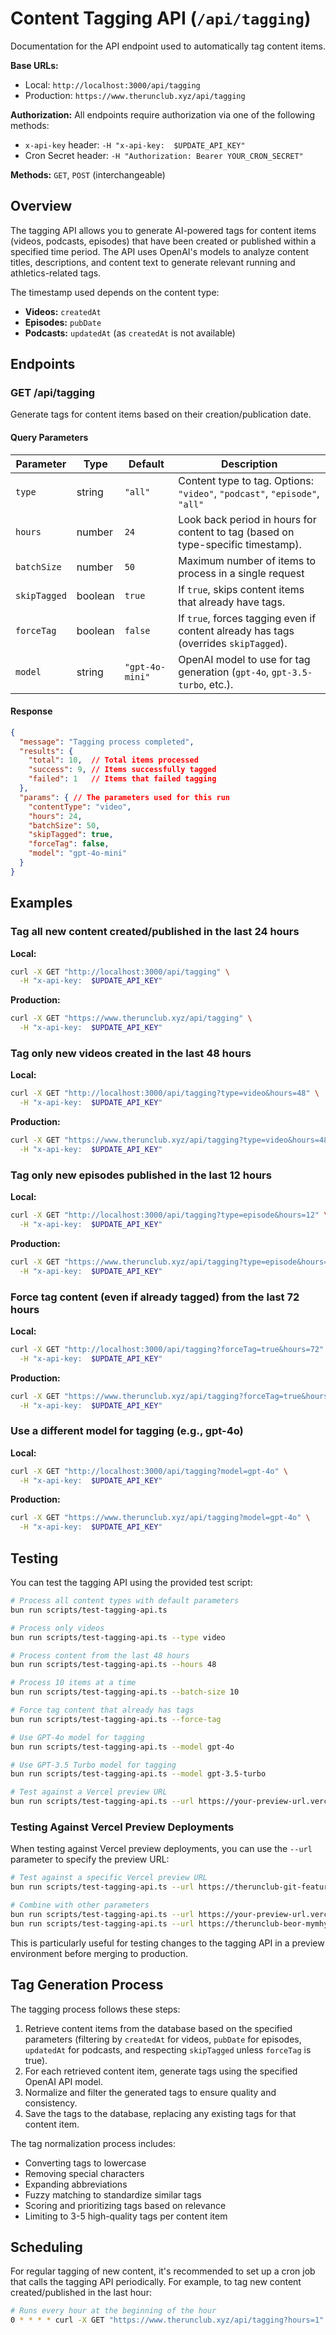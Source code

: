 # Content Tagging API (`/api/tagging`)

Documentation for the API endpoint used to automatically tag content items.

**Base URLs:**
- Local: `http://localhost:3000/api/tagging`
- Production: `https://www.therunclub.xyz/api/tagging`

**Authorization:** All endpoints require authorization via one of the following methods:
- `x-api-key` header: `-H "x-api-key:  $UPDATE_API_KEY"`
- Cron Secret header: `-H "Authorization: Bearer YOUR_CRON_SECRET"`

**Methods:** `GET`, `POST` (interchangeable)

## Overview

The tagging API allows you to generate AI-powered tags for content items (videos, podcasts, episodes) that have been created or published within a specified time period. The API uses OpenAI's models to analyze content titles, descriptions, and content text to generate relevant running and athletics-related tags.

The timestamp used depends on the content type:
- **Videos:** `createdAt`
- **Episodes:** `pubDate`
- **Podcasts:** `updatedAt` (as `createdAt` is not available)

## Endpoints

### GET /api/tagging

Generate tags for content items based on their creation/publication date.

#### Query Parameters

| Parameter   | Type    | Default     | Description                                                               |
|-------------|---------|-------------|---------------------------------------------------------------------------|
| `type`      | string  | `"all"`       | Content type to tag. Options: `"video"`, `"podcast"`, `"episode"`, `"all"` | 
| `hours`     | number  | `24`          | Look back period in hours for content to tag (based on type-specific timestamp). |
| `batchSize` | number  | `50`          | Maximum number of items to process in a single request                    |
| `skipTagged`| boolean | `true`        | If `true`, skips content items that already have tags.                    |
| `forceTag`  | boolean | `false`       | If `true`, forces tagging even if content already has tags (overrides `skipTagged`). |
| `model`     | string  | `"gpt-4o-mini"` | OpenAI model to use for tag generation (`gpt-4o`, `gpt-3.5-turbo`, etc.). |

#### Response

```json
{
  "message": "Tagging process completed",
  "results": {
    "total": 10,  // Total items processed
    "success": 9, // Items successfully tagged
    "failed": 1   // Items that failed tagging
  },
  "params": { // The parameters used for this run
    "contentType": "video",
    "hours": 24,
    "batchSize": 50,
    "skipTagged": true,
    "forceTag": false,
    "model": "gpt-4o-mini"
  }
}
```

## Examples

### Tag all new content created/published in the last 24 hours

**Local:**
```bash
curl -X GET "http://localhost:3000/api/tagging" \
  -H "x-api-key:  $UPDATE_API_KEY"
```
**Production:**
```bash
curl -X GET "https://www.therunclub.xyz/api/tagging" \
  -H "x-api-key:  $UPDATE_API_KEY"
```

### Tag only new videos created in the last 48 hours

**Local:**
```bash
curl -X GET "http://localhost:3000/api/tagging?type=video&hours=48" \
  -H "x-api-key:  $UPDATE_API_KEY"
```
**Production:**
```bash
curl -X GET "https://www.therunclub.xyz/api/tagging?type=video&hours=48" \
  -H "x-api-key:  $UPDATE_API_KEY"
```

### Tag only new episodes published in the last 12 hours

**Local:**
```bash
curl -X GET "http://localhost:3000/api/tagging?type=episode&hours=12" \
  -H "x-api-key:  $UPDATE_API_KEY"
```
**Production:**
```bash
curl -X GET "https://www.therunclub.xyz/api/tagging?type=episode&hours=12" \
  -H "x-api-key:  $UPDATE_API_KEY"
```

### Force tag content (even if already tagged) from the last 72 hours

**Local:**
```bash
curl -X GET "http://localhost:3000/api/tagging?forceTag=true&hours=72" \
  -H "x-api-key:  $UPDATE_API_KEY"
```
**Production:**
```bash
curl -X GET "https://www.therunclub.xyz/api/tagging?forceTag=true&hours=72" \
  -H "x-api-key:  $UPDATE_API_KEY"
```

### Use a different model for tagging (e.g., gpt-4o)

**Local:**
```bash
curl -X GET "http://localhost:3000/api/tagging?model=gpt-4o" \
  -H "x-api-key:  $UPDATE_API_KEY"
```
**Production:**
```bash
curl -X GET "https://www.therunclub.xyz/api/tagging?model=gpt-4o" \
  -H "x-api-key:  $UPDATE_API_KEY"
```

## Testing

You can test the tagging API using the provided test script:

```bash
# Process all content types with default parameters
bun run scripts/test-tagging-api.ts

# Process only videos
bun run scripts/test-tagging-api.ts --type video

# Process content from the last 48 hours
bun run scripts/test-tagging-api.ts --hours 48

# Process 10 items at a time
bun run scripts/test-tagging-api.ts --batch-size 10

# Force tag content that already has tags
bun run scripts/test-tagging-api.ts --force-tag

# Use GPT-4o model for tagging
bun run scripts/test-tagging-api.ts --model gpt-4o

# Use GPT-3.5 Turbo model for tagging
bun run scripts/test-tagging-api.ts --model gpt-3.5-turbo

# Test against a Vercel preview URL
bun run scripts/test-tagging-api.ts --url https://your-preview-url.vercel.app
```

### Testing Against Vercel Preview Deployments

When testing against Vercel preview deployments, you can use the `--url` parameter to specify the preview URL:

```bash
# Test against a specific Vercel preview URL
bun run scripts/test-tagging-api.ts --url https://therunclub-git-feature-tagging-your-username.vercel.app

# Combine with other parameters
bun run scripts/test-tagging-api.ts --url https://your-preview-url.vercel.app --type video --hours 48
bun run scripts/test-tagging-api.ts --url https://therunclub-beor-mymhy5n6l-patrickjohnmorris-projects.vercel.app --type video --hours 4

```

This is particularly useful for testing changes to the tagging API in a preview environment before merging to production.

## Tag Generation Process

The tagging process follows these steps:

1.  Retrieve content items from the database based on the specified parameters (filtering by `createdAt` for videos, `pubDate` for episodes, `updatedAt` for podcasts, and respecting `skipTagged` unless `forceTag` is true).
2.  For each retrieved content item, generate tags using the specified OpenAI API model.
3.  Normalize and filter the generated tags to ensure quality and consistency.
4.  Save the tags to the database, replacing any existing tags for that content item.

The tag normalization process includes:

-   Converting tags to lowercase
-   Removing special characters
-   Expanding abbreviations
-   Fuzzy matching to standardize similar tags
-   Scoring and prioritizing tags based on relevance
-   Limiting to 3-5 high-quality tags per content item

## Scheduling

For regular tagging of new content, it's recommended to set up a cron job that calls the tagging API periodically. For example, to tag new content created/published in the last hour:

```bash
# Runs every hour at the beginning of the hour
0 * * * * curl -X GET "https://www.therunclub.xyz/api/tagging?hours=1" -H "Authorization: Bearer YOUR_CRON_SECRET"
```